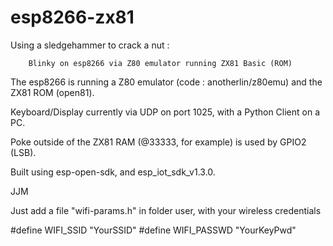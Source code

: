 # esp8266-zx81

Using a sledgehammer to crack a nut : 

        Blinky on esp8266 via Z80 emulator running ZX81 Basic (ROM)

The esp8266 is running a Z80 emulator (code : anotherlin/z80emu)
and the ZX81 ROM (open81).

Keyboard/Display currently via UDP on port 1025, with a Python Client on a PC.

Poke outside of the ZX81 RAM (@33333, for example) is used by GPIO2 (LSB).

Built using esp-open-sdk, and esp_iot_sdk_v1.3.0.

JJM

Just add a file "wifi-params.h" in folder user, with your wireless credentials

\#define WIFI_SSID "YourSSID"
\#define WIFI_PASSWD "YourKeyPwd"

